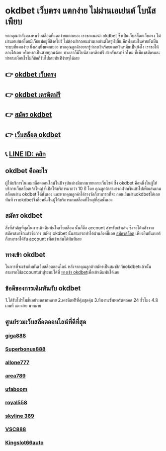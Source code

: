 # okdbet เว็บตรง แตกง่าย ไม่ผ่านเอเย่นต์ โบนัสเพียบ

หากคุณกำลังมองหาเว็บสล็อตที่แตกง่ายแตกเยอะ เราขอแนะนำ okdbet ซึ่งเป็นเว็บสล็อตเว็บตรง ไม่ผ่านเอเย่นต์โดยมีเว็บแม่อยู่ที่สิงคโปร์ ไม่ต้องฝากถอนผ่านเอเย่นต์ใดๆทั้งสิ้น
อีกทั้งเกมในค่ายยังเป็นระบบที่แตกง่าย ยิ่งเล่นยิ่งแตกเยอะ หากคุณลูกค้าอยากรู้ว่าลงเงินร้อยแตกเงินหมื่นเป็นยังไง เราขอให้ลองได้เลย
หรือหากเป็นสายทุกนน้อย ทางเราก็มีโบนัส เครดิตฟรี สำหรับสมาชิกใหม่ ที่เพียงสมัครและทำตามเงื่อนไขไม่กี่ข้อก็รับไปเลยทันทีง่ายๆได้เลย

## 👉 [okdbet เว็บตรง](https://www.lucy911.com/okdbet/)
## 👉 [okdbet เครดิตฟรี](https://www.lucy911.com/okdbet/)
## 👉 [สมัคร okdbet](https://www.lucy911.com/okdbet/)
## 👉 [เว็บสล็อต okdbet](https://www.lucy911.com/okdbet/)
## 📞 [LINE ID: คลิก](https://line.me/R/ti/p/%40wkm0152d)

## okdbet คืออะไร

 ผู้ให้บริการในเกมสล็อตออนไลน์ในปัจจุบันต่างมีมากมายหลายเว็บไซต์ ซึ่ง okdbet คือหนึ่งในผู้ให้บริการเว็บสล็อตเจ้าใหญ่ ที่เปิดให้บริการมากว่า 10 ปี โดย คุณลูกค้าสามารถฝากเงินเข้าไปเพื่อเล่นเกมสล็อตผ่าน okdbet ได้นั้นเอง และหากคุณลูกค้าได้รางวัลก็สามารถที่จะ
 ถอนเงินผ่านokdbetได้เลยทันที
 เราokdbetจึงคือหนึ่งในผู้ให้บริการเกมสล็อตที่ใหญ่ที่สุดนั้นเอง

## สมัคร okdbet

สิ่งที่สำคัญที่สุดในการเข้าเดิมพันในเว็บสล็อต นั้นก็คือ account สำหรับเข้าเล่น ซึ่งจะได้หลังจากสมัครสมาชิกแล้วซึ่งการ สมัคร okdbet นั้นสามารถทำได้ผ่านลิงค์นี้เลย 
[สมัครสล็อต](https://www.lucy911.com/%e0%b8%aa%e0%b8%a1%e0%b8%b1%e0%b8%84%e0%b8%a3%e0%b8%aa%e0%b8%a5%e0%b9%87%e0%b8%ad%e0%b8%95/) เพียงยืนยันเบอร์ก็สามารถได้รับ account เพื่อเข้าเล่นได้ทันทีเลย


## ทางเข้า okdbet

ในการที่จะเข้าเดิมพันเว็บสล็อตออนไลน์ หลังจากคุณลูกค้าสมัครเป็นสมาชิกกับokdbetแล้วนั้น สามารถใช้accountเข้าสู่ระบบได้ที่ 
[ทางเข้า okdbet](https://www.lucy911.com/%e0%b8%97%e0%b8%b2%e0%b8%87%e0%b9%80%e0%b8%82%e0%b9%89%e0%b8%b2/)เพื่อเข้าเดิมพันได้เลย


## ข้อดีของการเดิมพันกับ okdbet

1.ได้รับโปรโมชั่นอย่างหลากหลาย
2.เครดิตฟรีที่คุ้มสุดคุ้ม
3.ทีมงานซัพพอร์ตตลอด 24 ชั่วโมง
4.มีเกมที่ แตกง่าย มากมาย



## ศูนย์รวมเว็บสล็อตออนไลน์ที่ดีที่สุด

### [giga888](https://www.lucy911.com/giga888/)
### [Superbonus888](https://www.lucy911.com/superbonus888/)
### [allone777](https://www.lucy911.com/allone777/)
### [area789](https://www.lucy911.com/area789/)
### [ufaboom](https://www.lucy911.com/ufaboom/)
### [royal558](https://www.lucy911.com/royal558/)
### [skyline 369](https://www.lucy911.com/skyline369/)
### [VSC888](https://www.lucy911.com/vsc888/)
### [Kingslot66auto](https://www.lucy911.com/kingslot66auto/)
